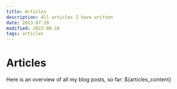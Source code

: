 ```yaml
---
title: Articles
description: All articles I have written
date: 2023-07-20
modified: 2023-08-10
tags: articles
---
```

# <i class="fa-regular fa-newspaper"></i> Articles

Here is an overview of all my blog posts, so far:
${articles_content}
